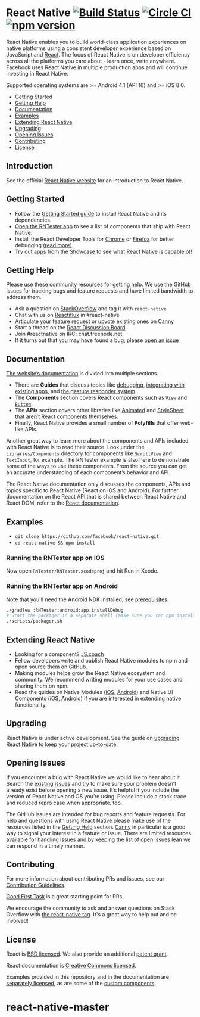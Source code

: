 # React Native [![Build Status](https://travis-ci.org/facebook/react-native.svg?branch=master)](https://travis-ci.org/facebook/react-native) [![Circle CI](https://circleci.com/gh/facebook/react-native.svg?style=shield)](https://circleci.com/gh/facebook/react-native) [![npm version](https://badge.fury.io/js/react-native.svg)](https://badge.fury.io/js/react-native)

React Native enables you to build world-class application experiences on native platforms using a consistent developer experience based on JavaScript and [React](https://facebook.github.io/react). The focus of React Native is on developer efficiency across all the platforms you care about - learn once, write anywhere. Facebook uses React Native in multiple production apps and will continue investing in React Native.

Supported operating systems are >= Android 4.1 (API 16) and >= iOS 8.0.

- [Getting Started](#getting-started)
- [Getting Help](#getting-help)
- [Documentation](#documentation)
- [Examples](#examples)
- [Extending React Native](#extending-react-native)
- [Upgrading](#upgrading)
- [Opening Issues](#opening-issues)
- [Contributing](#contributing)
- [License](#license)

## Introduction

See the official [React Native website](https://facebook.github.io/react-native/) for an introduction to React Native.

## Getting Started

- Follow the [Getting Started guide](https://facebook.github.io/react-native/docs/getting-started.html) to install React Native and its dependencies.
- [Open the RNTester app](#examples) to see a list of components that ship with React Native.
- Install the React Developer Tools for [Chrome](https://chrome.google.com/webstore/detail/react-developer-tools/fmkadmapgofadopljbjfkapdkoienihi) or [Firefox](https://addons.mozilla.org/firefox/addon/react-devtools/) for better debugging [(read more)](https://facebook.github.io/react-native/docs/debugging.html).
- Try out apps from the [Showcase](https://facebook.github.io/react-native/showcase.html) to see what React Native is capable of!

## Getting Help

Please use these community resources for getting help. We use the GitHub issues for tracking bugs and feature requests and have limited bandwidth to address them.

- Ask a question on [StackOverflow](https://stackoverflow.com/) and tag it with `react-native`
- Chat with us on [Reactiflux](https://discord.gg/0ZcbPKXt5bWJVmUY) in #react-native
- Articulate your feature request or upvote existing ones on [Canny](https://react-native.canny.io/feature-requests)
- Start a thread on the [React Discussion Board](https://discuss.reactjs.org/)
- Join #reactnative on IRC: chat.freenode.net
- If it turns out that you may have found a bug, please [open an issue](#opening-issues)

## Documentation

[The website’s documentation](https://facebook.github.io/react-native/docs/) is divided into multiple sections.
- There are **Guides** that discuss topics like [debugging](https://facebook.github.io/react-native/docs/debugging.html), [integrating with existing apps](https://facebook.github.io/react-native/docs/integration-with-existing-apps.html), and [the gesture responder system](https://facebook.github.io/react-native/docs/gesture-responder-system.html).
- The **Components** section covers React components such as [`View`](https://facebook.github.io/react-native/docs/view.html) and [`Button`](https://facebook.github.io/react-native/docs/button.html).
- The **APIs** section covers other libraries like [Animated](https://facebook.github.io/react-native/docs/animated.html) and [StyleSheet](https://facebook.github.io/react-native/docs/stylesheet.html) that aren’t React components themselves.
- Finally, React Native provides a small number of **Polyfills** that offer web-like APIs.

Another great way to learn more about the components and APIs included with React Native is to read their source. Look under the `Libraries/Components` directory for components like `ScrollView` and `TextInput`, for example. The RNTester example is also here to demonstrate some of the ways to use these components. From the source you can get an accurate understanding of each component’s behavior and API.

The React Native documentation only discusses the components, APIs and topics specific to React Native (React on iOS and Android). For further documentation on the React API that is shared between React Native and React DOM, refer to the [React documentation](https://facebook.github.io/react/).

## Examples

- `git clone https://github.com/facebook/react-native.git`
- `cd react-native && npm install`

### Running the RNTester app on iOS

Now open `RNTester/RNTester.xcodeproj` and hit Run in Xcode.

### Running the RNTester app on Android

Note that you'll need the Android NDK installed, see [prerequisites](https://github.com/facebook/react-native/blob/master/ReactAndroid/README.md#prerequisites).

```bash
./gradlew :RNTester:android:app:installDebug
# Start the packager in a separate shell (make sure you ran npm install):
./scripts/packager.sh
```

## Extending React Native

- Looking for a component? [JS.coach](https://js.coach/react-native)
- Fellow developers write and publish React Native modules to npm and open source them on GitHub.
- Making modules helps grow the React Native ecosystem and community. We recommend writing modules for your use cases and sharing them on npm.
- Read the guides on Native Modules ([iOS](https://facebook.github.io/react-native/docs/native-modules-ios.html), [Android](https://facebook.github.io/react-native/docs/native-modules-android.html)) and Native UI Components ([iOS](https://facebook.github.io/react-native/docs/native-components-ios.html), [Android](https://facebook.github.io/react-native/docs/native-components-android.html)) if you are interested in extending native functionality.

## Upgrading

React Native is under active development. See the guide on [upgrading React Native](https://facebook.github.io/react-native/docs/upgrading.html) to keep your project up-to-date.

## Opening Issues

If you encounter a bug with React Native we would like to hear about it. Search the [existing issues](https://github.com/facebook/react-native/issues) and try to make sure your problem doesn’t already exist before opening a new issue. It’s helpful if you include the version of React Native and OS you’re using. Please include a stack trace and reduced repro case when appropriate, too.

The GitHub issues are intended for bug reports and feature requests. For help and questions with using React Native please make use of the resources listed in the [Getting Help](#getting-help) section. [Canny](https://react-native.canny.io/feature-requests) in particular is a good way to signal your interest in a feature or issue. There are limited resources available for handling issues and by keeping the list of open issues lean we can respond in a timely manner.

## Contributing

For more information about contributing PRs and issues, see our [Contribution Guidelines](https://github.com/facebook/react-native/blob/master/CONTRIBUTING.md).

[Good First Task](https://github.com/facebook/react-native/labels/Good%20First%20Task) is a great starting point for PRs.

We encourage the community to ask and answer questions on Stack Overflow with [the react-native tag](https://stackoverflow.com/questions/tagged/react-native). It's a great way to help out and be involved!

## License

React is [BSD licensed](./LICENSE). We also provide an additional [patent grant](./PATENTS).

React documentation is [Creative Commons licensed](./LICENSE-docs).

Examples provided in this repository and in the documentation are [separately licensed](./LICENSE-examples), as are some of the [custom components](./LICENSE-CustomComponents).
# react-native-master
